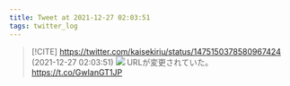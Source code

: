 ```yaml
---
title: Tweet at 2021-12-27 02:03:51
tags: twitter_log
---
```


> [!CITE] https://twitter.com/kaisekiriu/status/1475150378580967424 (2021-12-27 02:03:51)
> ![](https://twitter.com/kaisekiriu/status/1475150378580967424)
> URLが変更されていた。
> https://t.co/GwIanGT1JP
